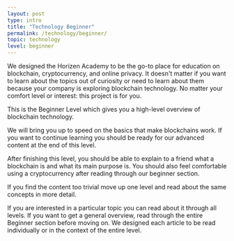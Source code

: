 ```yaml
---
layout: post
type: intro
title: "Technology Beginner"
permalink: /technology/beginner/
topic: technology
level: beginner
---
```


We designed the Horizen Academy to be the go-to place for education on blockchain, cryptocurrency, and online privacy. It doesn't matter if you want to learn about the topics out of curiosity or need to learn about them because your company is exploring blockchain technology. No matter your comfort level or interest: this project is for you.

This is the Beginner Level which gives you a high-level overview of blockchain technology.

We will bring you up to speed on the basics that make blockchains work. If you want to continue learning you should be ready for our advanced content at the end of this level.

After finishing this level, you should be able to explain to a friend what a blockchain is and what its main purpose is. You should also feel comfortable using a cryptocurrency after reading through our beginner section. 

If you find the content too trivial move up one level and read about the same concepts in more detail.

If you are interested in a particular topic you can read about it through all levels. If you want to get a general overview, read through the entire Beginner section before moving on. We designed each article to be read individually or in the context of the entire level.
